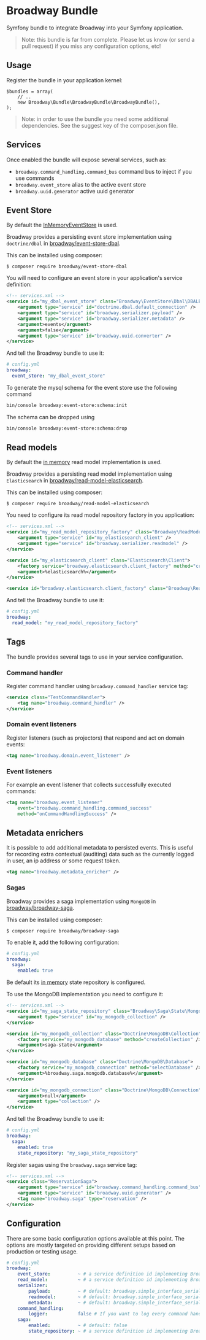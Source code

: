 Broadway Bundle
===============

Symfony bundle to integrate Broadway into your Symfony application.

> Note: this bundle is far from complete. Please let us know (or send a pull
> request) if you miss any configuration options, etc!

## Usage

Register the bundle in your application kernel:

```
$bundles = array(
    // ..
    new Broadway\Bundle\BroadwayBundle\BroadwayBundle(),
);

```

> Note: in order to use the bundle you need some additional dependencies. See
> the suggest key of the composer.json file.

## Services

Once enabled the bundle will expose several services, such as:

- `broadway.command_handling.command_bus` command bus to inject if you use commands
- `broadway.event_store` alias to the active event store
- `broadway.uuid.generator` active uuid generator

## Event Store

By default the [InMemoryEventStore](https://github.com/broadway/broadway/blob/master/src/Broadway/EventStore/InMemoryEventStore.php) is
used.

Broadway provides a persisting event store implementation using `doctrine/dbal`
in [broadway/event-store-dbal](https://github.com/broadway/event-store-dbal).

This can be installed using composer:

```
$ composer require broadway/event-store-dbal
```

You will need to configure an event store in your application's service definition:

```xml
<!-- services.xml -->
<service id="my_dbal_event_store" class="Broadway\EventStore\Dbal\DBALEventStore">
    <argument type="service" id="doctrine.dbal.default_connection" />
    <argument type="service" id="broadway.serializer.payload" />
    <argument type="service" id="broadway.serializer.metadata" />
    <argument>events</argument>
    <argument>false</argument>
    <argument type="service" id="broadway.uuid.converter" />
</service>
```

And tell the Broadway bundle to use it:

```yaml
# config.yml
broadway:
  event_store: "my_dbal_event_store"
```

To generate the mysql schema for the event store use the following command

```bash
bin/console broadway:event-store:schema:init
```

The schema can be dropped using

```bash
bin/console broadway:event-store:schema:drop
```

## Read models

By default the [in memory](https://github.com/broadway/broadway/tree/master/src/Broadway/ReadModel/InMemory) 
read model implementation is used.

Broadway provides a persisting read model implementation using `Elasticsearch`
in [broadway/read-model-elasticsearch](https://github.com/broadway/read-model-elasticsearch).

This can be installed using composer:

```
$ composer require broadway/read-model-elasticsearch
```

You need to configure its read model repository factory in you application:

```xml
<!-- services.xml -->
<service id="my_read_model_repository_factory" class="Broadway\ReadModel\ElasticSearch\ElasticSearchRepositoryFactory">
    <argument type="service" id="my_elasticsearch_client" />
    <argument type="service" id="broadway.serializer.readmodel" />
</service>

<service id="my_elasticsearch_client" class="Elasticsearch\Client">
    <factory service="broadway.elasticsearch.client_factory" method="create" />
    <argument>%elasticsearch%</argument>
</service>

<service id="broadway.elasticsearch.client_factory" class="Broadway\ReadModel\ElasticSearch\ElasticSearchClientFactory" public="false" />
```

And tell the Broadway bundle to use it:

```yaml
# config.yml
broadway:
  read_model: "my_read_model_repository_factory"
```

## Tags

The bundle provides several tags to use in your service configuration.

### Command handler

Register command handler using `broadway.command_handler` service tag:
```xml
<service class="TestCommandHandler">
    <tag name="broadway.command_handler" />
</service>
```

### Domain event listeners

Register listeners (such as projectors) that respond and act on domain events:

```xml
<tag name="broadway.domain.event_listener" />
```

### Event listeners

For example an event listener that collects successfully executed commands:

```xml
<tag name="broadway.event_listener"
    event="broadway.command_handling.command_success"
    method="onCommandHandlingSuccess" />
```

## Metadata enrichers

It is possible to add additional metadata to persisted events. This is useful
for recording extra contextual (auditing) data such as the currently logged in
user, an ip address or some request token.

```xml
<tag name="broadway.metadata_enricher" />
```

### Sagas

Broadway provides a saga implementation using `MongoDB`
in [broadway/broadway-saga](https://github.com/broadway/broadway-saga).

This can be installed using composer:

```
$ composer require broadway/broadway-saga
```

To enable it, add the following configuration:

```yaml
# config.yml
broadway:
  saga:
    enabled: true
```

Be default its [in memory](https://github.com/broadway/broadway-saga/blob/master/src/State/InMemoryRepository.php) state repository is configured.

To use the MongoDB implementation you need to configure it:

```xml
<!-- services.xml -->
<service id="my_saga_state_repository" class="Broadway\Saga\State\MongoDBRepository">
    <argument type="service" id="my_mongodb_collection" />
</service>

<service id="my_mongodb_collection" class="Doctrine\MongoDB\Collection">
    <factory service="my_mongodb_database" method="createCollection" />
    <argument>saga-state</argument>
</service>

<service id="my_mongodb_database" class="Doctrine\MongoDB\Database">
    <factory service="my_mongodb_connection" method="selectDatabase" />
    <argument>%broadway.saga.mongodb.database%</argument>
</service>

<service id="my_mongodb_connection" class="Doctrine\MongoDB\Connection">
    <argument>null</argument>
    <argument type="collection" />
</service>
```

And tell the Broadway bundle to use it:

```yaml
# config.yml
broadway:
  saga:
    enabled: true
    state_repository: "my_saga_state_repository"
```

Register sagas using the `broadway.saga` service tag:
 
```xml
<!-- services.xml -->
<service class="ReservationSaga">
    <argument type="service" id="broadway.command_handling.command_bus" />
    <argument type="service" id="broadway.uuid.generator" />
    <tag name="broadway.saga" type="reservation" />
</service>
```

## Configuration

There are some basic configuration options available at this point. The
options are mostly targeted on providing different setups based on production
or testing usage.

```yml
# config.yml
broadway:
    event_store:          ~ # a service definition id implementing Broadway\EventStore\EventStore, by default the broadway.event_store.in_memory will be used
    read_model:           ~ # a service definition id implementing Broadway\ReadModel\RepositoryFactory, by default the broadway.read_model.in_memory.repository_factory will be used
    serializer:
        payload:          ~ # default: broadway.simple_interface_serializer
        readmodel:        ~ # default: broadway.simple_interface_serializer
        metadata:         ~ # default: broadway.simple_interface_serializer
    command_handling:
        logger:           false # If you want to log every command handled, provide the logger's service id here (e.g. "logger")
    saga:
        enabled:          ~ # default: false 
        state_repository: ~ # a service definition id implementing Broadway\Saga\State\RepositoryInterface, by default the broadway.saga.state.in_memory_repository will be used
```